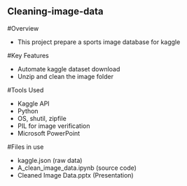 ## Cleaning-image-data

#Overview
- This project prepare a sports image database for kaggle 

#Key Features
- Automate kaggle dataset download
- Unzip and clean the image folder

#Tools Used
- Kaggle API
- Python
- OS, shutil, zipfile
- PIL for image verification
- Microsoft PowerPoint

#Files in use
- kaggle.json (raw data)
- A_clean_image_data.ipynb (source code)
- Cleaned Image Data.pptx (Presentation)

